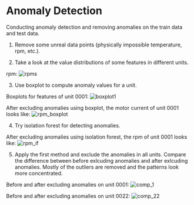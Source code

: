 # Anomaly Detection

Conducting anomaly detection and removing anomalies on the train data and test data.

1. Remove some unreal data points (physically impossible temperature, rpm, etc.).

2. Take a look at the value distributions of some features in different units.

rpm:
![rpms](https://github.com/telenovelachuan/predictive_widget_maintenance/blob/master/reports/figures/anomaly_detection/raw_rpms.png)

3. Use boxplot to compute anomaly values for a unit.

Boxplots for features of unit 0001:
![boxplot1](https://github.com/telenovelachuan/predictive_widget_maintenance/blob/master/reports/figures/anomaly_detection/boxplots_1.png)

After excluding anomalies using boxplot, the motor current of unit 0001 looks like:
![rpm_boxplot](https://github.com/telenovelachuan/predictive_widget_maintenance/blob/master/reports/figures/anomaly_detection/rpm_1_wo_anml.png)


4. Try isolation forest for detecting anomalies.

After excluding anomalies using isolation forest, the rpm of unit 0001 looks like:
![rpm_if](https://github.com/telenovelachuan/predictive_widget_maintenance/blob/master/reports/figures/anomaly_detection/rpm_1_wo_anml_IF.png)


5. Apply the first method and exclude the anomalies in all units. Compare the difference between before exlcuding anomalies and after exlcuding anomalies. Mostly of the outliers are removed and the patterns look more concentrated.

Before and after excluding anomalies on unit 0001:
![comp_1](https://github.com/telenovelachuan/predictive_widget_maintenance/blob/master/reports/figures/anomaly_detection/comparison_1.png)

Before and after excluding anomalies on unit 0022:
![comp_22](https://github.com/telenovelachuan/predictive_widget_maintenance/blob/master/reports/figures/anomaly_detection/comparison_22.png)

